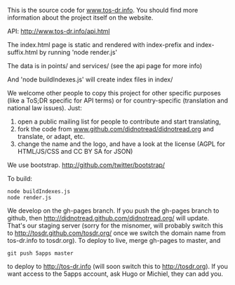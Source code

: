 This is the source code for www.tos-dr.info. You should
find more information about the project itself on the website.

API: http://www.tos-dr.info/api.html 

The index.html page is static and rendered with index-prefix and index-suffix.html by running 'node render.js'

The data is in points/ and services/ (see the api page for more info)

And 'node buildIndexes.js' will create index files in index/

We welcome other people to copy this project for other specific purposes (like a ToS;DR specific for API terms) or for country-specific (translation and national law issues). Just:
 1. open a public mailing list for people to contribute and start translating,
 2. fork the code from www.github.com/didnotread/didnotread.org and translate, or adapt, etc.
 3. change the name and the logo, and have a look at the license (AGPL for HTML/JS/CSS and CC BY SA for JSON) 
 
We use bootstrap. http://github.com/twitter/bootstrap/

To build:

    node buildIndexes.js
    node render.js

We develop on the gh-pages branch.
If you push the gh-pages branch to github, then http://didnotread.github.com/didnotread.org/ will update. That's our staging server (sorry for the misnomer, will probably switch this to http://tosdr.github.com/tosdr.org/ once we switch the domain name from tos-dr.info to tosdr.org). To deploy to live, merge gh-pages to master, and

    git push 5apps master

to deploy to http://tos-dr.info (will soon switch this to http://tosdr.org). If you want access to the 5apps account, ask Hugo or Michiel, they can add you.
